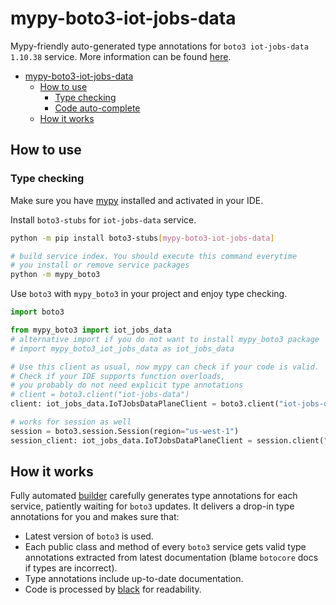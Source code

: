 # mypy-boto3-iot-jobs-data

Mypy-friendly auto-generated type annotations for `boto3 iot-jobs-data 1.10.38` service.
More information can be found [here](https://github.com/vemel/mypy_boto3).

- [mypy-boto3-iot-jobs-data](#mypy-boto3-iot-jobs-data)
  - [How to use](#how-to-use)
    - [Type checking](#type-checking)
    - [Code auto-complete](#code-auto-complete)
  - [How it works](#how-it-works)

## How to use

### Type checking

Make sure you have [mypy](https://github.com/python/mypy) installed and activated in your IDE.

Install `boto3-stubs` for `iot-jobs-data` service.

```bash
python -m pip install boto3-stubs[mypy-boto3-iot-jobs-data]

# build service index. You should execute this command everytime
# you install or remove service packages
python -m mypy_boto3
```

Use `boto3` with `mypy_boto3` in your project and enjoy type checking.

```python
import boto3

from mypy_boto3 import iot_jobs_data
# alternative import if you do not want to install mypy_boto3 package
# import mypy_boto3_iot_jobs_data as iot_jobs_data

# Use this client as usual, now mypy can check if your code is valid.
# Check if your IDE supports function overloads,
# you probably do not need explicit type annotations
# client = boto3.client("iot-jobs-data")
client: iot_jobs_data.IoTJobsDataPlaneClient = boto3.client("iot-jobs-data")

# works for session as well
session = boto3.session.Session(region="us-west-1")
session_client: iot_jobs_data.IoTJobsDataPlaneClient = session.client("iot-jobs-data")

```

## How it works

Fully automated [builder](https://github.com/vemel/mypy_boto3) carefully generates
type annotations for each service, patiently waiting for `boto3` updates. It delivers
a drop-in type annotations for you and makes sure that:

- Latest version of `boto3` is used.
- Each public class and method of every `boto3` service gets valid type annotations
  extracted from latest documentation (blame `botocore` docs if types are incorrect).
- Type annotations include up-to-date documentation.
- Code is processed by [black](https://github.com/psf/black) for readability.